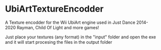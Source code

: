 # UbiArtTextureEncodder
A Texture encodder for the Wii UbiArt engine used in Just Dance 2014-2020 Rayman, Child Of Light and more games!

Just place your textures (any format) in the "input" folder and open the exe and it will start procesing the files in the output folder
